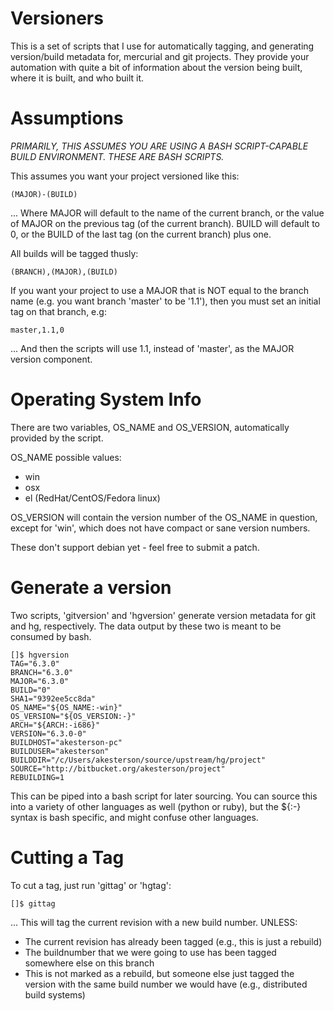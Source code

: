 Versioners
==========

This is a set of scripts that I use for automatically tagging, and generating version/build metadata for, mercurial and git projects. They provide your automation with quite a bit of information about the version being built, where it is built, and who built it.

Assumptions
===========

*PRIMARILY, THIS ASSUMES YOU ARE USING A BASH SCRIPT-CAPABLE BUILD ENVIRONMENT. THESE ARE BASH SCRIPTS.*

This assumes you want your project versioned like this:

    (MAJOR)-(BUILD)

... Where MAJOR will default to the name of the current branch, or the value of MAJOR on the previous tag (of the current branch). BUILD will default to 0, or the BUILD of the last tag (on the current branch) plus one.

All builds will be tagged thusly:

    (BRANCH),(MAJOR),(BUILD)

If you want your project to use a MAJOR that is NOT equal to the branch name (e.g. you want branch 'master' to be '1.1'), then you must set an initial tag on that branch, e.g:

    master,1.1,0

... And then the scripts will use 1.1, instead of 'master', as the MAJOR version component.

Operating System Info
=====================

There are two variables, OS_NAME and OS_VERSION, automatically provided by the script.

OS_NAME possible values:
* win
* osx
* el (RedHat/CentOS/Fedora linux)

OS_VERSION will contain the version number of the OS_NAME in question, except for 'win', which does not have compact or sane version numbers.

These don't support debian yet - feel free to submit a patch.

Generate a version
==================

Two scripts, 'gitversion' and 'hgversion' generate version metadata for git and hg, respectively. The data output by these two is meant to be consumed by bash.

    []$ hgversion
    TAG="6.3.0"
    BRANCH="6.3.0"
    MAJOR="6.3.0"
    BUILD="0"
    SHA1="9392ee5cc8da"
    OS_NAME="${OS_NAME:-win}"
    OS_VERSION="${OS_VERSION:-}"
    ARCH="${ARCH:-i686}"
    VERSION="6.3.0-0"
    BUILDHOST="akesterson-pc"
    BUILDUSER="akesterson"
    BUILDDIR="/c/Users/akesterson/source/upstream/hg/project"
    SOURCE="http://bitbucket.org/akesterson/project"
    REBUILDING=1

This can be piped into a bash script for later sourcing. You can source this into a variety of other languages as well (python or ruby), but the ${:-} syntax is bash specific, and might confuse other languages.

Cutting a Tag
=============

To cut a tag, just run 'gittag' or 'hgtag':

    []$ gittag

... This will tag the current revision with a new build number. UNLESS:

* The current revision has already been tagged (e.g., this is just a rebuild)
* The buildnumber that we were going to use has been tagged somewhere else on this branch
* This is not marked as a rebuild, but someone else just tagged the version  with the same build number we would have (e.g., distributed build systems)